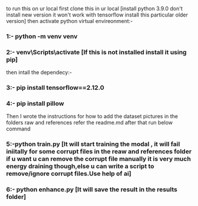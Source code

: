 to run this on ur local 
first clone this in ur local 
[install python 3.9.0 don't install new version it won't work with tensorflow install this particular older version]
then activate python virtual envireonment:- 
### 1:- python -m venv venv  
### 2:- venv\Scripts\activate [If this is not installed install it using pip]
then intall the dependecy:-   
### 3:- pip install tensorflow==2.12.0    
### 4:- pip install pillow

Then I wrote the instructions for how to add the dataset pictures in the folders raw and references refer the readme.md
after that run below command

### 5:-python train.py [It will start training the modal , it will fail iniitally for some corrupt files in the reaw and references folder if u want u can remove the corrupt file manually it is very much energy draining though,else u can write a script to remove/ignore corrupt files.Use help of ai]
### 6:- python enhance.py [It will save the result in the results folder]


